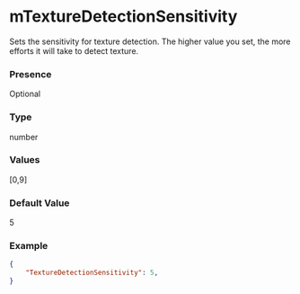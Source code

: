 # mTextureDetectionSensitivity

Sets the sensitivity for texture detection. The higher value you set, the more efforts it will take to detect texture.

### Presence

Optional

### Type

number

### Values

[0,9]

### Default Value

5

### Example

```JSON
{
    "TextureDetectionSensitivity": 5,
} 
```